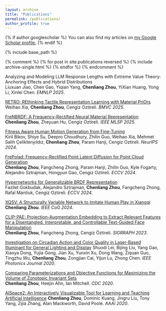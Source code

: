 ```yaml
---
layout: archive
title: "Publications"
permalink: /publications/
author_profile: true
---
```


{% if author.googlescholar %}
  You can also find my articles on <u><a href="{{author.googlescholar}}">my Google Scholar profile</a>.</u>
{% endif %}

{% include base_path %}

{% comment %}
{% for post in site.publications reversed %}
  {% include archive-single.html %}
{% endfor %}
{% endcomment %}

Analyzing and Modeling LLM Response Lengths with Extreme Value Theory: Anchoring Effects and Hybrid Distributions
<br>Liuxuan Jiao, Chen Gao, Yiqian Yang, **Chenliang Zhou**, YiXian Huang, Yong Li, Xinlei Chen. *EMNLP 2025*.

<a href="https://weihaox.github.io/RETRO" target="_blank">RETRO: REthinking Tactile Representation Learning with Material PriOrs</a>
<br>Weihao Xia, **Chenliang Zhou**, Cengiz Oztireli. *BMVC 2025*.

<a href="https://peterhuistyping.github.io/FreNBRDF/" target="_blank">FreNBRDF: A Frequency-Rectified Neural Material Representation</a>
<br>**Chenliang Zhou**, Zheyuan Hu, Cengiz Oztireli. *IEEE MLSP 2025*.

[Fitness Aware Human Motion Generation from Fine-Tuning](/publications/2024-fitness)  
Kiril Bikov, Shiye Su, Deepro Choudhury, Zhilin Guo, Weihao Xia, Mehmet Salih Çeliktenyıldız, **Chenliang Zhou**, Param Hanji, Cengiz Oztireli. *NeurIPS 2024*.

<a href="https://chenliang-zhou.github.io/FrePolad/" target="_blank">FrePolad: Frequency-Rectified Point Latent Diffusion for Point Cloud Generation</a>
<br>**Chenliang Zhou**, Fangcheng Zhong, Param Hanji, Zhilin Guo, Kyle Fogarty, Alejandro Sztrajman, Hongyun Gao, Cengiz Oztireli. *ECCV 2024*.

<a href="https://faziletgokbudak.github.io/HyperBRDF/" target="_blank">Hypernetworks for Generalizable BRDF Representation</a>
<br>Fazilet Gokbudak, Alejandro Sztrajman, **Chenliang Zhou**, Fangcheng Zhong, Rafal Mantiuk, Cengiz Oztireli. *ECCV 2024*.

<a href="https://ieeexplore.ieee.org/document/10645635" target="_blank">XQSV: A Structurally Variable Network to Imitate Human Play in Xiangqi</a>  
**Chenliang Zhou**. *IEEE CoG 2024*.

<a href="https://chenliang-zhou.github.io/CLIP-PAE/" target="_blank">CLIP-PAE: Projection-Augmentation Embedding to Extract Relevant Features for a Disentangled, Interpretable, and Controllable Text-Guided Face Manipulation</a>
<br>**Chenliang Zhou**, Fangcheng Zhong, Cengiz Öztireli. *SIGRRAPH 2023*.

<a href="https://ieeexplore.ieee.org/document/9134895" target="_blank">Investigation on Circadian Action and Color Quality in Laser-Based Illuminant for General Lighting and Display</a>
Shuodi Lei, Bijing Liu, Yang Gao, Xiaoya Dong, Yujia Gong, Jian Xu, Yunxin Xu, Dong Wang, Ziquan Guo, Tingzhu Wu, **Chenliang Zhou**, Zongjian Cai, Yijun Lu, Zhong Chen. *IEEE Photonics Journal 2020*.

<a href="https://arxiv.org/abs/2505.15109" target="_blank">Comparing Parameterizations and Objective Functions for Maximizing the Volume of Zonotopic Invariant Sets</a>
<br>**Chenliang Zhou**, Heejin Ahn, Ian Mitchell. *CDC 2020*.

<a href="https://aispace2.github.io/AISpace2/index.html" target="_blank">AISpace2: An Interactively Visualizable Tool for Learning and Teaching Artificial Intelligence</a>
**Chenliang Zhou**, Dominic Kuang, Jingru Liu, Tony Yang, Zijia Zhang, Alan Mackworth, David Poole. *AAAI 2020*.
